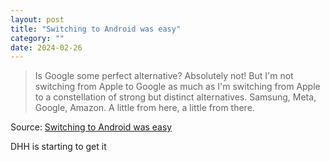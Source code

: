 ```yaml
---
layout: post
title: "Switching to Android was easy"
category: ""
date: 2024-02-26
---
```


>Is Google some perfect alternative? Absolutely not! But I'm not switching from Apple to Google as much as I'm switching from Apple to a constellation of strong but distinct alternatives. Samsung, Meta, Google, Amazon. A little from here, a little from there.

Source: [Switching to Android was easy](https://world.hey.com/dhh/switching-to-android-was-easy-4bf28577)

DHH is starting to get it
